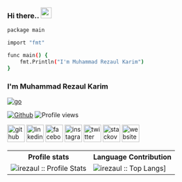 ### Hi there.. <a target="_blank" href="https://www.facebook.com/mtmartbd"><img src="https://media.giphy.com/media/hvRJCLFzcasrR4ia7z/giphy.gif" width="25px"></a>
```bash
package main

import "fmt"

func main() {
	fmt.Println("I'm Muhammad Rezaul Karim")
}
```
### I'm Muhammad Rezaul Karim
[![go](https://user-images.githubusercontent.com/77927449/146407452-778fc415-757c-4b1f-baf7-fc4fd720df1a.jpg)](https://www.youtube.com/watch?v=JBplfuvzFRE&list=PLZij6bgEHkTXRakAtponkmP2CmlTTKlxl)



[![Github](https://img.shields.io/github/followers/irezaul?label=Follow&style=social)](https://github.com/irezaul)
![Profile views](https://gpvc.arturio.dev/irezaul)

[<img src='https://img.icons8.com/color/48/000000/github--v1.png' alt='github' height='40'>](https://github.com/irezaul) [<img src='https://img.icons8.com/color/48/000000/linkedin-circled--v1.png' alt='linkedin' height='40'>](https://www.linkedin.com/in/) [<img src='https://img.icons8.com/color/48/000000/facebook-circled--v5.png' alt='facebook' height='40'>](https://www.facebook.com/mtmartbd) [<img src='https://img.icons8.com/color/48/000000/instagram-new--v2.png' alt='instagram' height='40'>](https://www.instagram.com/) [<img src='https://img.icons8.com/ios-filled/50/4a90e2/twitter-circled--v1.png' alt='twitter' height='40'>](https://twitter.com/mtmartbd) [<img src='https://img.icons8.com/fluency/48/4a90e2/stackoverflow.png' alt='stackoverflow' height='40'>](https://stackoverflow.com/users/) [<img src='https://img.icons8.com/fluency/48/4a90e2/domain.png' alt='website' height='40'>](https://romdevelop.com)

<p align="center">
   <table>
      <tr>
       <th>Profile stats  </th>
       <th>Language Contribution</th>
     </tr>
      <tr>
       <td><img alt="irezaul :: Profile Stats" src="https://github-readme-stats.vercel.app/api?username=irezaul&show_icons=true&theme=dark"> </td>
       <td><img alt="irezaul :: Top Langs]" src="https://github-readme-stats.vercel.app/api/top-langs/?username=irezaul&langs_count=10&theme=tokyonight&layout=compact&hide=html"> </td>
     </tr>
   </table>
</p>


